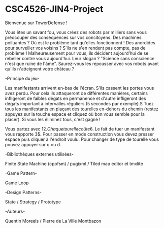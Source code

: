 # CSC4526-JIN4-Project

Bienvenue sur TowerDefense !

Vous êtes un savant fou, vous créez des robots par milliers sans vous préoccuper des conséquences sur vos concitoyens.
Des machines polluantes ? Où est le problème tant qu'elles fonctionnent !
Des androïdes pour surveiller vos voisins ? S'ils ne s'en rendent pas compte, pas de problème !
Malheureusement pour vous, ils décident aujourd'hui de se rebeller contre vous aujourd'hui. Leur slogan ? "Science sans conscience n'est que ruine de l'âme".
Saurez-vous les repousser avec vos robots avant qu'ils n'atteignent votre château ?

-Principe du jeu-

Les manifestants arrivent en-bas de l'écran.
S'ils cassent les portes vous avez perdu.
Pour cela ils attaqueront de différentes manières, certains infligeront de faibles dégats en permanence et d'autre infligeront des dégats important à intervalles réguliers (5 secondes par exemple).S
Tuez tous les manifestants en plaçant des tourelles en-dehors du chemin (restez appuyez sur la touche espace et cliquez où bon vous semble pour la placer).
Si vous les éliminez tous, c'est gagné !

Vous partez avec 12$.
Chaque tourelle coûte 6$.
Le fait de tuer un manifestant vous rapporte 3$.
Pour passer en mode construction vous devez presser espace puis cliquer à l'endroit voulu.
Pour changer de type de tourelle vous pouvez appuyer sur q ou d.



-Bibliothèques externes utilisées-

Finite State Machine (cppfsm)
 / pugixml
 / Tiled map editor et tmxlite

-Game Pattern-

Game Loop

-Design Patterns-

State
 / Strategy
 / Prototype

-Auteurs-

Quentin Moreels
 / Pierre de La Ville Montbazon
